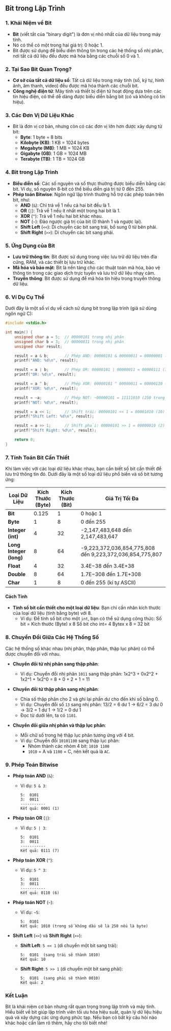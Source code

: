 ## Bit trong Lập Trình

### 1. Khái Niệm về Bit

- **Bit** (viết tắt của "binary digit") là đơn vị nhỏ nhất của dữ liệu trong máy tính.
- Nó có thể có một trong hai giá trị: 0 hoặc 1.
- Bit được sử dụng để biểu diễn thông tin trong các hệ thống số nhị phân, nơi tất cả dữ liệu đều được mã hóa bằng các chuỗi số 0 và 1.

### 2. Tại Sao Bit Quan Trọng?

- **Cơ sở của tất cả dữ liệu số**: Tất cả dữ liệu trong máy tính (số, ký tự, hình ảnh, âm thanh, video) đều được mã hóa thành các chuỗi bit.
- **Công nghệ điện tử**: Máy tính và thiết bị điện tử hoạt động dựa trên các tín hiệu điện, có thể dễ dàng được biểu diễn bằng bit (có và không có tín hiệu).

### 3. Các Đơn Vị Dữ Liệu Khác

- Bit là đơn vị cơ bản, nhưng còn có các đơn vị lớn hơn được xây dựng từ bit:
  - **Byte**: 1 byte = 8 bits
  - **Kilobyte (KB)**: 1 KB = 1024 bytes
  - **Megabyte (MB)**: 1 MB = 1024 KB
  - **Gigabyte (GB)**: 1 GB = 1024 MB
  - **Terabyte (TB)**: 1 TB = 1024 GB

### 4. Bit trong Lập Trình

- **Biểu diễn số**: Các số nguyên và số thực thường được biểu diễn bằng các bit. Ví dụ, số nguyên 8-bit có thể biểu diễn giá trị từ 0 đến 255.
- **Phép toán Bitwise**: Ngôn ngữ lập trình thường hỗ trợ các phép toán trên bit, như:
  - **AND** (`&`): Chỉ trả về 1 nếu cả hai bit đều là 1.
  - **OR** (`|`): Trả về 1 nếu ít nhất một trong hai bit là 1.
  - **XOR** (`^`): Trả về 1 nếu hai bit khác nhau.
  - **NOT** (`~`): Đảo ngược giá trị của bit (0 thành 1 và ngược lại).
  - **Shift Left** (`<<`): Di chuyển các bit sang trái, bổ sung 0 từ bên phải.
  - **Shift Right** (`>>`): Di chuyển các bit sang phải.

### 5. Ứng Dụng của Bit

- **Lưu trữ thông tin**: Bit được sử dụng trong việc lưu trữ dữ liệu trên đĩa cứng, RAM, và các thiết bị lưu trữ khác.
- **Mã hóa và bảo mật**: Bit là nền tảng cho các thuật toán mã hóa, bảo vệ thông tin trong các giao dịch trực tuyến và lưu trữ dữ liệu nhạy cảm.
- **Truyền thông**: Bit được sử dụng để mã hóa tín hiệu trong truyền thông dữ liệu.

### 6. Ví Dụ Cụ Thể

Dưới đây là một số ví dụ về cách sử dụng bit trong lập trình (giả sử dùng ngôn ngữ C):

```c
#include <stdio.h>

int main() {
    unsigned char a = 5;  // 00000101 trong nhị phân
    unsigned char b = 3;  // 00000011 trong nhị phân
    unsigned char result;

    result = a & b;       // Phép AND: 00000101 & 00000011 = 00000001 (1)
    printf("AND: %d\n", result);

    result = a | b;       // Phép OR: 00000101 | 00000011 = 00000111 (7)
    printf("OR: %d\n", result);

    result = a ^ b;       // Phép XOR: 00000101 ^ 00000011 = 00000110 (6)
    printf("XOR: %d\n", result);

    result = ~a;          // Phép NOT: ~00000101 = 11111010 (250 trong số không dấu)
    printf("NOT: %d\n", result);

    result = a << 1;      // Shift trái: 00000101 << 1 = 00001010 (10)
    printf("Shift Left: %d\n", result);

    result = a >> 1;      // Shift phải: 00000101 >> 1 = 00000010 (2)
    printf("Shift Right: %d\n", result);

    return 0;
}
```

### 7. Tính Toán Bit Cần Thiết

Khi làm việc với các loại dữ liệu khác nhau, bạn cần biết số bit cần thiết để lưu trữ thông tin đó. Dưới đây là một số loại dữ liệu phổ biến và số bit tương ứng:

| **Loại Dữ Liệu**        | **Kích Thước (Byte)** | **Kích Thước (Bit)** | **Giá Trị Tối Đa**                                       |
| ----------------------- | --------------------- | -------------------- | -------------------------------------------------------- |
| **Bit**                 | 0.125                 | 1                    | 0 hoặc 1                                                 |
| **Byte**                | 1                     | 8                    | 0 đến 255                                                |
| **Integer (int)**       | 4                     | 32                   | -2,147,483,648 đến 2,147,483,647                         |
| **Long Integer (long)** | 8                     | 64                   | -9,223,372,036,854,775,808 đến 9,223,372,036,854,775,807 |
| **Float**               | 4                     | 32                   | 3.4E−38 đến 3.4E+38                                      |
| **Double**              | 8                     | 64                   | 1.7E−308 đến 1.7E+308                                    |
| **Char**                | 1                     | 8                    | 0 đến 255 (kí tự ASCII)                                  |

#### Cách Tính

- **Tính số bit cần thiết cho một loại dữ liệu**: Bạn chỉ cần nhân kích thước của loại dữ liệu (tính bằng byte) với 8.
  - Ví dụ: Để tính số bit cho một `int`, bạn có thể sử dụng công thức:
    Số bit = Kích thước (Byte) x 8
    Số bit cho int= 4 Bytex x 8 = 32 bit

### 8. Chuyển Đổi Giữa Các Hệ Thống Số

Các hệ thống số khác nhau (nhị phân, thập phân, thập lục phân) có thể được chuyển đổi với nhau.

- **Chuyển đổi từ nhị phân sang thập phân**:

  - Ví dụ: Chuyển đổi nhị phân `1011` sang thập phân:
    1x2^3 + 0x2^2 + 1x2^1 + 1x2^0 = 8 + 0 + 2 + 1 = 11

- **Chuyển đổi từ thập phân sang nhị phân**:

  - Chia số thập phân cho 2 và ghi lại phần dư cho đến khi số bằng 0.
  - Ví dụ: Chuyển đổi số `13` sang nhị phân: 13/2 = 6 dư 1 -> 6/2 = 3 dư 0 -> 3/2 = 1 dư 1 -> 1/2 = 0 dư 1
  - Đọc từ dưới lên, ta có `1101`.

- **Chuyển đổi giữa nhị phân và thập lục phân**:
  - Mỗi chữ số trong hệ thập lục phân tương ứng với 4 bit.
  - Ví dụ: Chuyển đổi `10101100` sang thập lục phân:
    - Nhóm thành các nhóm 4 bit: `1010 1100`
    - `1010` = A và `1100` = C, nên kết quả là `AC`.

### 9. Phép Toán Bitwise

- **Phép toán AND** (`&`):

  - Ví dụ: `5 & 3`:
    ```
    5:  0101
    3:  0011
    -----------
    Kết quả: 0001 (1)
    ```

- **Phép toán OR** (`|`):

  - Ví dụ: `5 | 3`:
    ```
    5:  0101
    3:  0011
    -----------
    Kết quả: 0111 (7)
    ```

- **Phép toán XOR** (`^`):

  - Ví dụ: `5 ^ 3`:
    ```
    5:  0101
    3:  0011
    -----------
    Kết quả: 0110 (6)
    ```

- **Phép toán NOT** (`~`):

  - Ví dụ: `~5`:
    ```
    5:  0101
    Kết quả: 1010 (trong số không dấu sẽ là 250 nếu là byte)
    ```

- **Shift Left** (`<<`) và **Shift Right** (`>>`):
  - **Shift Left**: `5 << 1` (di chuyển một bit sang trái):
    ```
    5:  0101  (sang trái sẽ thành 1010)
    Kết quả: 10
    ```
  - **Shift Right**: `5 >> 1` (di chuyển một bit sang phải):
    ```
    5:  0101  (sang phải sẽ thành 0010)
    Kết quả: 2
    ```

### Kết Luận

Bit là khái niệm cơ bản nhưng rất quan trọng trong lập trình và máy tính. Hiểu biết về bit giúp lập trình viên tối ưu hóa hiệu suất, quản lý dữ liệu hiệu quả và xây dựng các ứng dụng phức tạp. Nếu bạn có bất kỳ câu hỏi nào khác hoặc cần làm rõ thêm, hãy cho tôi biết nhé!
